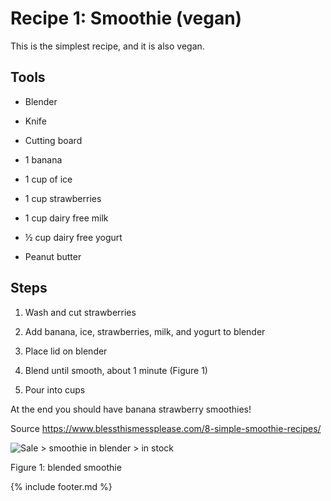 # Recipe 1: Smoothie (vegan)

This is the simplest recipe, and it is also vegan.

## Tools

- Blender

- Knife

- Cutting board

- 1 banana

- 1 cup of ice

- 1 cup strawberries

- 1 cup dairy free milk

- ½ cup dairy free yogurt

- Peanut butter

## Steps

1. Wash and cut strawberries

2. Add banana, ice, strawberries, milk, and yogurt to blender

3. Place lid on blender

4. Blend until smooth, about 1 minute (Figure 1)

5. Pour into cups

At the end you should have banana strawberry smoothies!

Source <https://www.blessthismessplease.com/8-simple-smoothie-recipes/>

![Sale &gt; smoothie in blender &gt; in
stock](images/media/image9.jpeg)

Figure 1: blended smoothie

{% include footer.md %}
